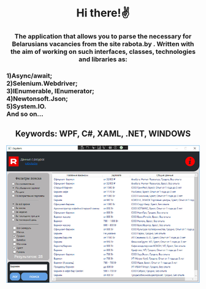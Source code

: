 <h1 align="center">Hi there!✌️</a> 
<h3 align="center">The application that allows you to parse the necessary for Belarusians vacancies from the site rabota.by . Written with the aim of working on such interfaces, classes, technologies and libraries as:</h3><h3> 1)Async/await;<br> 2)Selenium.Webdriver;<br> 3)IEnumerable, IEnumerator;<br> 4)Newtonsoft.Json;<br> 5)System.IO.<br>And so on...</h3>
  <h2 align="center">Keywords: WPF, C#, XAML, .NET, WINDOWS</h2>
<img src="image.jpg" alt="where is the photo???">
